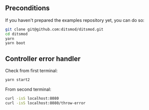 ## Preconditions

If you haven't prepared the examples repository yet, you can do so:

```bash
git clone git@github.com:ditsmod/ditsmod.git
cd ditsmod
yarn
yarn boot
```

## Controller error handler

Check from first terminal:

```bash
yarn start2
```

From second terminal:

```bash
curl -isS localhost:8080
curl -isS localhost:8080/throw-error
```
